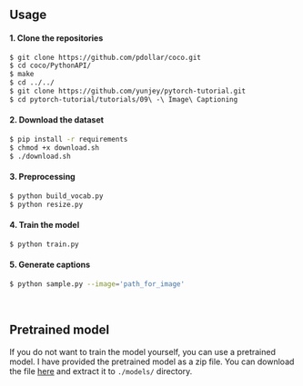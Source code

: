 ## Usage 


#### 1. Clone the repositories
```bash
$ git clone https://github.com/pdollar/coco.git
$ cd coco/PythonAPI/
$ make
$ cd ../../
$ git clone https://github.com/yunjey/pytorch-tutorial.git
$ cd pytorch-tutorial/tutorials/09\ -\ Image\ Captioning
```

#### 2. Download the dataset

```bash
$ pip install -r requirements
$ chmod +x download.sh
$ ./download.sh
```

#### 3. Preprocessing

```bash
$ python build_vocab.py   
$ python resize.py
```

#### 4. Train the model

```bash
$ python train.py    
```

#### 5. Generate captions


```bash
$ python sample.py --image='path_for_image'
```

<br>

## Pretrained model 

If you do not want to train the model yourself, you can use a pretrained model. I have provided the pretrained model as a zip file. You can download the file [here](https://www.dropbox.com/s/b7gyo15as6m6s7x/train_model.zip?dl=0) and extract it to `./models/` directory.
